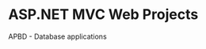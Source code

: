 #                                               ASP.NET MVC Web Projects
APBD - Database applications
